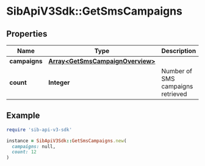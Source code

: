# SibApiV3Sdk::GetSmsCampaigns

## Properties

| Name | Type | Description | Notes |
| ---- | ---- | ----------- | ----- |
| **campaigns** | [**Array&lt;GetSmsCampaignOverview&gt;**](GetSmsCampaignOverview.md) |  | [optional] |
| **count** | **Integer** | Number of SMS campaigns retrieved | [optional] |

## Example

```ruby
require 'sib-api-v3-sdk'

instance = SibApiV3Sdk::GetSmsCampaigns.new(
  campaigns: null,
  count: 12
)
```

